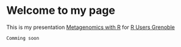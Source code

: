 # Welcome to my page

This is my presentation [Metagenomics with R](https://mrsn4ke.github.io/Slides/MetagenomicsRGrenoble) for [R Users Grenoble](https://r-in-grenoble.github.io/index.html)


```markdown
Comming soon
```
